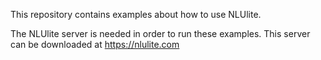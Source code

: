 This repository contains examples about how to use NLUlite.

The NLUlite server is needed in order to run these examples. This server can be downloaded at https://nlulite.com

